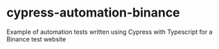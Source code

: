 # cypress-automation-binance
 Example of automation tests written using Cypress with Typescript for a Binance test website
